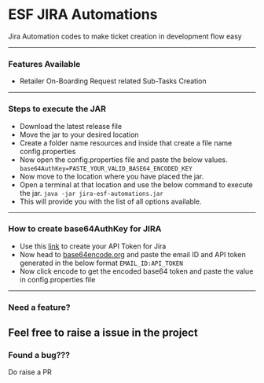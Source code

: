 # ESF JIRA Automations
Jira Automation codes to make ticket creation in development flow easy

---
### Features Available
- Retailer On-Boarding Request related Sub-Tasks Creation
---
### Steps to execute the JAR
- Download the latest release file
- Move the jar to your desired location
- Create a folder name resources and inside that create a file name config.properties
- Now open the config.properties file and paste the below values.
  ``base64AuthKey=PASTE_YOUR_VALID_BASE64_ENCODED_KEY``
- Now move to the location where you have placed the jar.
- Open a terminal at that location and use the below command to execute the jar.
  ``java -jar jira-esf-automations.jar``
- This will provide you with the list of all options available.
---
### How to create base64AuthKey for JIRA
- Use this [link](https://support.atlassian.com/atlassian-account/docs/manage-api-tokens-for-your-atlassian-account/) to create your API Token for Jira
- Now head to [base64encode.org](https://www.base64encode.org/) and paste the email ID and API token generated in the below format
  ``EMAIL_ID:API_TOKEN``
- Now click encode to get the encoded base64 token and paste the value in config.properties file
---
### Need a feature?
Feel free to raise a issue in the project
---
### Found a bug???
Do raise a PR
